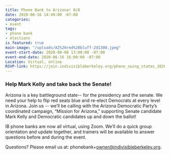 ```yaml
---
title: Phone Bank to Arizona! 8/8
date: 2020-06-16 14:49:00 -07:00
categories:
- event
tags:
- phone bank
- elections
is featured: true
main-image: "/uploads/AZ%20red%20bluff-2d1300.jpeg"
event-start-date: 2020-08-08 13:00:00 -07:00
event-end-date: 2020-06-16 16:00:00 -07:00
Location: Virtual, online
RSVP-link: https://join.indivisibleberkeley.org/phone_swing_states_2020_08_08
---
```


### Help Mark Kelly and take back the Senate!

Arizona is a key battleground state-- for the presidency and the senate. We need your help to flip red seats blue and re-elect Democrats at every level in Arizona. Join us -- we’ll be calling with the Arizona Democratic Party’s coordinated campaign, “Mission for Arizona,” supporting Senate candidate Mark Kelly and Democratic candidates up and down the ballot!

IB phone banks are now all virtual,  using Zoom.  We’ll do a quick group orientation and update together, and trainers will be available to answer questions before and during the event.

Questions? Please email us at: phonebank\+owner@indivisibleberkeley.org.